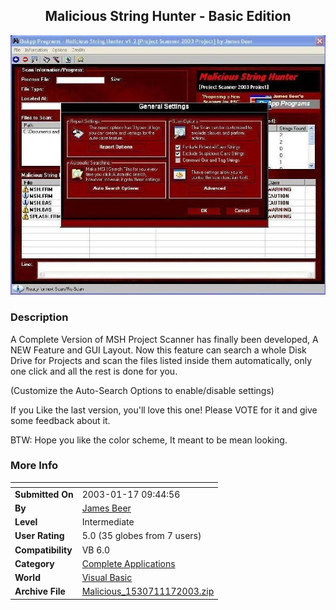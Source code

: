 ﻿<div align="center">

## Malicious String Hunter \- Basic Edition

<img src="PIC2003118435174138.jpg">
</div>

### Description

A Complete Version of MSH Project Scanner has finally been developed, A NEW Feature and GUI Layout. Now this feature can search a whole Disk Drive for Projects and scan the files listed inside them automatically, only one click and all the rest is done for you.

(Customize the Auto-Search Options to enable/disable settings)

If you Like the last version, you'll love this one! Please VOTE for it and give some feedback about it.

BTW: Hope you like the color scheme, It meant to be mean looking.
 
### More Info
 


<span>             |<span>
---                |---
**Submitted On**   |2003-01-17 09:44:56
**By**             |[James Beer](https://github.com/Planet-Source-Code/PSCIndex/blob/master/ByAuthor/james-beer.md)
**Level**          |Intermediate
**User Rating**    |5.0 (35 globes from 7 users)
**Compatibility**  |VB 6\.0
**Category**       |[Complete Applications](https://github.com/Planet-Source-Code/PSCIndex/blob/master/ByCategory/complete-applications__1-27.md)
**World**          |[Visual Basic](https://github.com/Planet-Source-Code/PSCIndex/blob/master/ByWorld/visual-basic.md)
**Archive File**   |[Malicious\_1530711172003\.zip](https://github.com/Planet-Source-Code/james-beer-malicious-string-hunter-basic-edition__1-42512/archive/master.zip)








